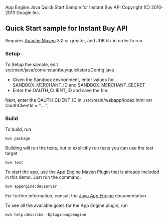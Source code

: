 App Engine Java Quick Start Sample for Instant Buy API
Copyright (C) 2010-2013 Google Inc.

## Quick Start sample for Instant Buy API

Requires [Apache Maven](http://maven.apache.org) 3.0 or greater, and JDK 6+ in order to run.

### Setup
To Setup the sample, edit src/main/java/com/instantbuy/quickstart/Config.java 

* Given the Sandbox environment, enter values for SANDBOX_MERCHANT_ID and SANDBOX_MERCHANT_SECRET
* Enter the OAUTH_CLIENT_ID and save the file.

Next, enter the OAUTH_CLIENT_ID in ./src/main/webapp/index.html
var OauthClientId = "....";


### Build
To build, run

    mvn package

Building will run the tests, but to explicitly run tests you can use the test target

    mvn test

To start the app, use the [App Engine Maven Plugin](http://code.google.com/p/appengine-maven-plugin/) that is already included in this demo.  Just run the command.

    mvn appengine:devserver

For further information, consult the [Java App Engine](https://developers.google.com/appengine/docs/java/overview) documentation.

To see all the available goals for the App Engine plugin, run

    mvn help:describe -Dplugin=appengine

